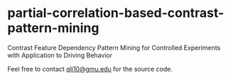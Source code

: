 # partial-correlation-based-contrast-pattern-mining
Contrast Feature Dependency Pattern Mining for Controlled Experiments with Application to Driving Behavior

Feel free to contact qli10@gmu.edu for the source code.
